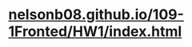 # [nelsonb08.github.io/109-1Fronted/HW1/index.html](nelsonb08.github.io/109-1Fronted/HW1/index.html)
